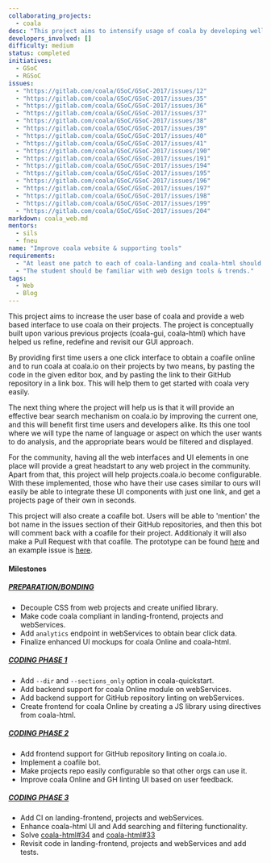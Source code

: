 ```yaml
---
collaborating_projects:
  - coala
desc: "This project aims to intensify usage of coala by developing well organised web interfaces."
developers_involved: []
difficulty: medium
status: completed
initiatives:
  - GSoC
  - RGSoC
issues:
  - "https://gitlab.com/coala/GSoC/GSoC-2017/issues/12"
  - "https://gitlab.com/coala/GSoC/GSoC-2017/issues/35"
  - "https://gitlab.com/coala/GSoC/GSoC-2017/issues/36"
  - "https://gitlab.com/coala/GSoC/GSoC-2017/issues/37"
  - "https://gitlab.com/coala/GSoC/GSoC-2017/issues/38"
  - "https://gitlab.com/coala/GSoC/GSoC-2017/issues/39"
  - "https://gitlab.com/coala/GSoC/GSoC-2017/issues/40"
  - "https://gitlab.com/coala/GSoC/GSoC-2017/issues/41"
  - "https://gitlab.com/coala/GSoC/GSoC-2017/issues/190"
  - "https://gitlab.com/coala/GSoC/GSoC-2017/issues/191"
  - "https://gitlab.com/coala/GSoC/GSoC-2017/issues/194"
  - "https://gitlab.com/coala/GSoC/GSoC-2017/issues/195"
  - "https://gitlab.com/coala/GSoC/GSoC-2017/issues/196"
  - "https://gitlab.com/coala/GSoC/GSoC-2017/issues/197"
  - "https://gitlab.com/coala/GSoC/GSoC-2017/issues/198"
  - "https://gitlab.com/coala/GSoC/GSoC-2017/issues/199"
  - "https://gitlab.com/coala/GSoC/GSoC-2017/issues/204"
markdown: coala_web.md
mentors:
  - sils
  - fneu
name: "Improve coala website & supporting tools"
requirements:
  - "At least one patch to each of coala-landing and coala-html should be accepted and merged."
  - "The student should be familiar with web design tools & trends."
tags:
  - Web
  - Blog
---
```


This project aims to increase the user base of coala and provide a web based
interface to use coala on their projects. The project is conceptually built upon
various previous projects (coala-gui, coala-html) which have helped us refine, 
redefine and revisit our GUI approach.

By providing first time users a one click interface to obtain a coafile online
and to run coala at coala.io on their projects by two means, by pasting the code
in the given editor box, and by pasting the link to their GitHub repository in 
a link box. This will help them to get started with coala very easily.

The next thing where the project will help us is that it will provide an
effective bear search mechanism on coala.io by improving the current one, and
this will benefit first time users and developers alike. Its this one tool
where we will type the name of language or aspect on which the user wants to do
analysis, and the appropriate bears would be filtered and displayed.

For the community, having all the web interfaces and UI elements in one place
will provide a great headstart to any web project in the community. Apart from
that, this project will help projects.coala.io become configurable. With these
implemented, those who have their use cases similar to ours will easily be able
to integrate these UI components with just one link, and get a projects page of
their own in seconds.

This project will also create a coafile bot. Users will be able to 'mention' the
bot name in the issues section of their GitHub repositories, and then this bot
will comment back with a coafile for their project. Additionaly it will also
make a Pull Request with that coafile. The prototype can be found
[here](https://github.com/hemangsk/gh-node-bot-prototype) and an example issue
is [here](https://github.com/rahulcode22/Hackerrank/issues/6). 

#### Milestones

##### [PREPARATION/BONDING](https://gitlab.com/coala/GSoC/GSoC-2017/milestones/3)

* Decouple CSS from web projects and create unified library.
* Make code coala compliant in landing-frontend, projects and webServices.
* Add ```analytics``` endpoint in webServices to obtain bear click data.
* Finalize enhanced UI mockups for coala Online and coala-html.

##### [CODING PHASE 1](https://gitlab.com/coala/GSoC/GSoC-2017/milestones/7)

* Add ```--dir``` and ```--sections_only``` option in coala-quickstart.
* Add backend support for coala Online module on webServices.
* Add backend support for GitHub repository linting on webServices.
* Create frontend for coala Online by creating a JS library using directives
from coala-html.

##### [CODING PHASE 2](https://gitlab.com/coala/GSoC/GSoC-2017/milestones/8)

* Add frontend support for GitHub repository linting on coala.io.
* Implement a coafile bot.
* Make projects repo easily configurable so that other orgs can use it.
* Improve coala Online and GH linting UI based on user feedback.

##### [CODING PHASE 3](https://gitlab.com/coala/GSoC/GSoC-2017/milestones/9)

* Add CI on landing-frontend, projects and webServices.
* Enhance coala-html UI and Add searching and filtering functionality.
* Solve [coala-html#34](https://github.com/coala/coala-html/issues/34) and 
[coala-html#33](https://github.com/coala/coala-html/issues/33)
* Revisit code in landing-frontend, projects and webServices and add tests.
